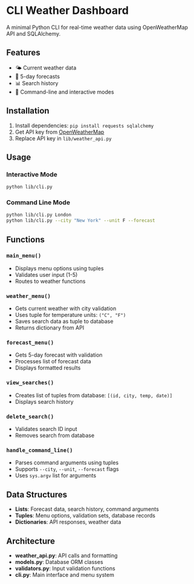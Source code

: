 # CLI Weather Dashboard

A minimal Python CLI for real-time weather data using OpenWeatherMap API and SQLAlchemy.

## Features

- 🌤️ Current weather data
- 📅 5-day forecasts  
- 📊 Search history
- 🎯 Command-line and interactive modes

## Installation

1. Install dependencies: `pip install requests sqlalchemy`
2. Get API key from [OpenWeatherMap](https://openweathermap.org/api)
3. Replace API key in `lib/weather_api.py`

## Usage

### Interactive Mode
```bash
python lib/cli.py
```

### Command Line Mode
```bash
python lib/cli.py London
python lib/cli.py --city "New York" --unit F --forecast
```

## Functions

### `main_menu()`
- Displays menu options using tuples
- Validates user input (1-5)
- Routes to weather functions

### `weather_menu()`
- Gets current weather with city validation
- Uses tuple for temperature units: `("C", "F")`
- Saves search data as tuple to database
- Returns dictionary from API

### `forecast_menu()`
- Gets 5-day forecast with validation
- Processes list of forecast data
- Displays formatted results

### `view_searches()`
- Creates list of tuples from database: `[(id, city, temp, date)]`
- Displays search history

### `delete_search()`
- Validates search ID input
- Removes search from database

### `handle_command_line()`
- Parses command arguments using tuples
- Supports `--city`, `--unit`, `--forecast` flags
- Uses `sys.argv` list for arguments

## Data Structures

- **Lists**: Forecast data, search history, command arguments
- **Tuples**: Menu options, validation sets, database records  
- **Dictionaries**: API responses, weather data

## Architecture

- **weather_api.py**: API calls and formatting
- **models.py**: Database ORM classes
- **validators.py**: Input validation functions
- **cli.py**: Main interface and menu system